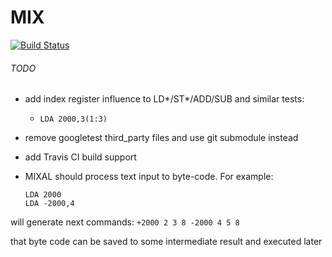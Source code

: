 # MIX

[![Build Status](https://ci.appveyor.com/api/projects/status/github/grishavanika/mix?svg=true)](https://ci.appveyor.com/project/grishavanika/mix)


###### TODO

- add index register influence to LD*/ST*/ADD/SUB and similar tests:
	* `LDA 2000,3(1:3)`
- remove googletest third_party files and use git submodule instead
- add Travis CI build support

- MIXAL should process text input to byte-code. For example:
    ```
    LDA 2000
    LDA -2000,4
    ```
will generate next commands:
    ```
    +2000 2 3 8
    -2000 4 5 8
    ```

that byte code can be saved to some intermediate result and executed later
